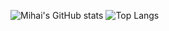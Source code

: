 

![Mihai's GitHub stats](https://github-readme-stats.vercel.app/api?username=mihai98924&show_icons=true&theme=vue-dark) ![Top Langs](https://github-readme-stats.vercel.app/api/top-langs/?username=mihai98924&layout=compact&theme=vue-dark)
